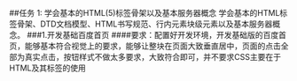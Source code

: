 ##任务 1: 学会基本的HTML(5)标签骨架以及基本服务器概念
学会基本的HTML标签骨架、DTD文档模型、HTML书写规范、行内元素块级元素以及基本服务器概念。
###1.开发基础百度首页
####要求：配置好开发环境，开发基础版的百度首页，能够基本符合视觉上的要求，能够让整块在页面大致垂直居中，页面的点击全部为真实点击，按钮样式不做太多要求，大致符合即可，并不要求CSS主要在于HTML及其标签的使用
